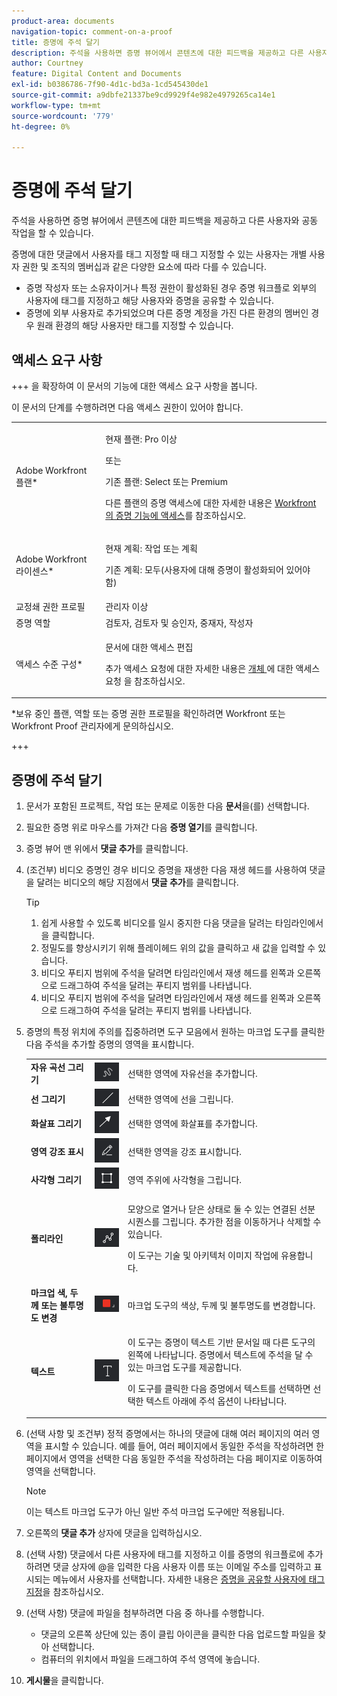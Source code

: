 ```yaml
---
product-area: documents
navigation-topic: comment-on-a-proof
title: 증명에 주석 달기
description: 주석을 사용하면 증명 뷰어에서 콘텐츠에 대한 피드백을 제공하고 다른 사용자와 공동 작업을 할 수 있습니다.
author: Courtney
feature: Digital Content and Documents
exl-id: b0386786-7f90-4d1c-bd3a-1cd545430de1
source-git-commit: a9dbfe21337be9cd9929f4e982e4979265ca14e1
workflow-type: tm+mt
source-wordcount: '779'
ht-degree: 0%

---
```


# 증명에 주석 달기

<!-- Audited: 5/2025 -->

주석을 사용하면 증명 뷰어에서 콘텐츠에 대한 피드백을 제공하고 다른 사용자와 공동 작업을 할 수 있습니다.

증명에 대한 댓글에서 사용자를 태그 지정할 때 태그 지정할 수 있는 사용자는 개별 사용자 권한 및 조직의 멤버십과 같은 다양한 요소에 따라 다를 수 있습니다.

* 증명 작성자 또는 소유자이거나 특정 권한이 활성화된 경우 증명 워크플로 외부의 사용자에 태그를 지정하고 해당 사용자와 증명을 공유할 수 있습니다.
* 증명에 외부 사용자로 추가되었으며 다른 증명 계정을 가진 다른 환경의 멤버인 경우 원래 환경의 해당 사용자만 태그를 지정할 수 있습니다. <!--For more information, see [Proofing collaboration limitations with people outside of your organization](../../../../review-and-approve-work/proofing/tips-tricks-and-troubleshooting/collaboration-with-members-outside-of-your-organization.md)-->

## 액세스 요구 사항

+++ 을 확장하여 이 문서의 기능에 대한 액세스 요구 사항을 봅니다.

이 문서의 단계를 수행하려면 다음 액세스 권한이 있어야 합니다.

<table style="table-layout:auto"> 
 <col> 
 <col> 
 <tbody> 
  <tr> 
   <td role="rowheader">Adobe Workfront 플랜*</td> 
   <td> <p>현재 플랜: Pro 이상</p> <p>또는</p> <p>기존 플랜: Select 또는 Premium</p> <p>다른 플랜의 증명 액세스에 대한 자세한 내용은 <a href="/help/quicksilver/administration-and-setup/manage-workfront/configure-proofing/access-to-proofing-functionality.md" class="MCXref xref">Workfront의 증명 기능에 액세스</a>를 참조하십시오.</p> </td> 
  </tr> 
  <tr> 
   <td role="rowheader">Adobe Workfront 라이센스*</td> 
   <td> <p>현재 계획: 작업 또는 계획</p> <p>기존 계획: 모두(사용자에 대해 증명이 활성화되어 있어야 함)</p> </td> 
  </tr> 
  <tr> 
   <td role="rowheader">교정쇄 권한 프로필 </td> 
   <td>관리자 이상</td> 
  </tr> 
  <tr> 
   <td role="rowheader">증명 역할</td> 
   <td>검토자, 검토자 및 승인자, 중재자, 작성자</td> 
  </tr> 
  <tr> 
   <td role="rowheader">액세스 수준 구성*</td> 
   <td> <p>문서에 대한 액세스 편집</p> <p>추가 액세스 요청에 대한 자세한 내용은 <a href="../../../../workfront-basics/grant-and-request-access-to-objects/request-access.md" class="MCXref xref">개체 </a>에 대한 액세스 요청 을 참조하십시오.</p> </td> 
  </tr> 
 </tbody> 
</table>

&#42;보유 중인 플랜, 역할 또는 증명 권한 프로필을 확인하려면 Workfront 또는 Workfront Proof 관리자에게 문의하십시오.

+++

## 증명에 주석 달기

1. 문서가 포함된 프로젝트, 작업 또는 문제로 이동한 다음 **문서**&#x200B;을(를) 선택합니다.
1. 필요한 증명 위로 마우스를 가져간 다음 **증명 열기**&#x200B;를 클릭합니다.

1. 증명 뷰어 맨 위에서 **댓글 추가**&#x200B;를 클릭합니다.
1. (조건부) 비디오 증명인 경우 비디오 증명을 재생한 다음 재생 헤드를 사용하여 댓글을 달려는 비디오의 해당 지점에서 **댓글 추가**&#x200B;를 클릭합니다.

   >[!TIP]
   >
   >1. 쉽게 사용할 수 있도록 비디오를 일시 중지한 다음 댓글을 달려는 타임라인에서 을 클릭합니다.
   >1. 정밀도를 향상시키기 위해 플레이헤드 위의 값을 클릭하고 새 값을 입력할 수 있습니다.
   >1. 비디오 푸티지 범위에 주석을 달려면 타임라인에서 재생 헤드를 왼쪽과 오른쪽으로 드래그하여 주석을 달려는 푸티지 범위를 나타냅니다.
   >1. 비디오 푸티지 범위에 주석을 달려면 타임라인에서 재생 헤드를 왼쪽과 오른쪽으로 드래그하여 주석을 달려는 푸티지 범위를 나타냅니다.

1. 증명의 특정 위치에 주의를 집중하려면 도구 모음에서 원하는 마크업 도구를 클릭한 다음 주석을 추가할 증명의 영역을 표시합니다.

   <table style="table-layout:auto"> 
    <col> 
    <col> 
    <col> 
    <tbody> 
     <tr> 
      <td role="rowheader"><strong>자유 곡선 그리기</strong> </td> 
      <td> <img src="assets/freehand-line.png"> </td> 
      <td>선택한 영역에 자유선을 추가합니다.</td> 
     </tr> 
     <tr> 
      <td role="rowheader"><strong>선 그리기</strong> </td> 
      <td> <img src="assets/line.png"> </td> 
      <td>선택한 영역에 선을 그립니다.</td> 
     </tr> 
     <tr> 
      <td role="rowheader"><strong>화살표 그리기</strong> </td> 
      <td> <img src="assets/arrow.png"> </td> 
      <td>선택한 영역에 화살표를 추가합니다.</td> 
     </tr> 
     <tr> 
      <td role="rowheader"><strong>영역 강조 표시</strong> </td> 
      <td> <img src="assets/highlight.png"> </td> 
      <td>선택한 영역을 강조 표시합니다.</td> 
     </tr> 
     <tr> 
      <td role="rowheader"><strong>사각형 그리기</strong> </td> 
      <td> <img src="assets/rectangle.png"> </td> 
      <td>영역 주위에 사각형을 그립니다.</td> 
     </tr> 
     <tr> 
      <td role="rowheader"><strong>폴리라인</strong> </td> 
      <td> <img src="assets/polyline.png"> </td> 
      <td> <p>모양으로 열거나 닫은 상태로 둘 수 있는 연결된 선분 시퀀스를 그립니다. 추가한 점을 이동하거나 삭제할 수 있습니다. </p> <p>이 도구는 기술 및 아키텍처 이미지 작업에 유용합니다.</p> </td> 
     </tr> 
     <tr> 
      <td role="rowheader"><strong>마크업 색, 두께 또는 불투명도 변경</strong> </td> 
      <td> <img src="assets/change-color.png"> </td> 
      <td>마크업 도구의 색상, 두께 및 불투명도를 변경합니다.</td> 
     </tr> 
     <tr> 
      <td role="rowheader"><strong>텍스트</strong> </td> 
      <td> <img src="assets/copy-of-text.png"> </td> 
      <td> <p>이 도구는 증명이 텍스트 기반 문서일 때 다른 도구의 왼쪽에 나타납니다. 증명에서 텍스트에 주석을 달 수 있는 마크업 도구를 제공합니다. <br></p> <p>이 도구를 클릭한 다음 증명에서 텍스트를 선택하면 선택한 텍스트 아래에 주석 옵션이 나타납니다.<br></p> </td> 
     </tr> 
    </tbody> 
   </table>

1. (선택 사항 및 조건부) 정적 증명에서는 하나의 댓글에 대해 여러 페이지의 여러 영역을 표시할 수 있습니다. 예를 들어, 여러 페이지에서 동일한 주석을 작성하려면 한 페이지에서 영역을 선택한 다음 동일한 주석을 작성하려는 다음 페이지로 이동하여 영역을 선택합니다.

   >[!NOTE]
   >
   >이는 텍스트 마크업 도구가 아닌 일반 주석 마크업 도구에만 적용됩니다.

1. 오른쪽의 **댓글 추가** 상자에 댓글을 입력하십시오.
1. (선택 사항) 댓글에서 다른 사용자에 태그를 지정하고 이를 증명의 워크플로에 추가하려면 댓글 상자에 @을 입력한 다음 사용자 이름 또는 이메일 주소를 입력하고 표시되는 메뉴에서 사용자를 선택합니다. 자세한 내용은 [증명을 공유할 사용자에 태그 지정](../../../../review-and-approve-work/proofing/reviewing-proofs-within-workfront/comment-on-a-proof/tag-users-to-share-proof.md)을 참조하십시오.
1. (선택 사항) 댓글에 파일을 첨부하려면 다음 중 하나를 수행합니다.

   * 댓글의 오른쪽 상단에 있는 종이 클립 아이콘을 클릭한 다음 업로드할 파일을 찾아 선택합니다.
   * 컴퓨터의 위치에서 파일을 드래그하여 주석 영역에 놓습니다.

1. **게시물**&#x200B;을 클릭합니다.
